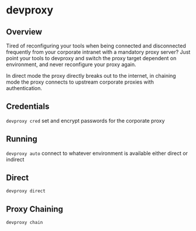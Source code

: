 # devproxy

## Overview
 
Tired of reconfiguring your tools when being connected and disconnected frequently from your corporate intranet with a mandatory proxy server? 
Just point your tools to devproxy and switch the proxy target dependent on environment, and never reconfigure your proxy again.

In direct mode the proxy directly breaks out to the internet, in chaining mode the proxy connects to upstream corporate proxies 
with authentication.

## Credentials

`devproxy cred` set and encrypt passwords for the corporate proxy 

## Running

`devproxy auto` connect to whatever environment is available either direct or indirect

## Direct

`devproxy direct` 

## Proxy Chaining

`devproxy chain`

